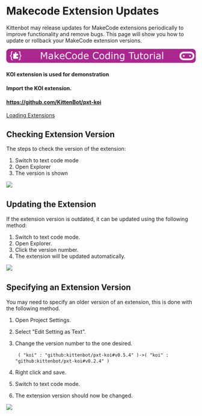 # Makecode Extension Updates

Kittenbot may release updates for MakeCode extensions periodically to improve functionality and remove bugs. This page will show you how to update or rollback your MakeCode extension versions.

![](../functional_module/PWmodules/images/mcbanner.png)

#### KOI extension is used for demonstration

#### Import the KOI extension.

#### https://github.com/KittenBot/pxt-koi

[Loading Extensions](./powerBrickMC)

## Checking Extension Version

The steps to check the version of the extension:

1. Switch to text code mode
2. Open Explorer
3. The version is shown

![](./images/check.gif)

## Updating the Extension

If the extension version is outdated, it can be updated using the following method:

1. Switch to text code mode.
2. Open Explorer.
3. Click the version number.
4. The extension will be updated automatically.

![](./images/update.gif)

## Specifying an Extension Version

You may need to specify an older version of an extension, this is done with the following method.

1. Open Project Settings.
2. Select "Edit Setting as Text".
3. Change the version number to the one desired.

        ( "koi" : "github:kittenbot/pxt-koi#v0.5.4" )->( "koi" : "github:kittenbot/pxt-koi#v0.2.4" )
    
4. Right click and save.
5. Switch to text code mode.
6. The extension version should now be changed.

![](./images/modify.gif)

